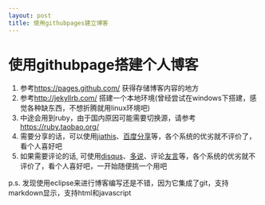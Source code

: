 ```yaml
---
layout: post
title: 使用githubpages建立博客
---
```


使用githubpage搭建个人博客
======================
   
 1. 参考<https://pages.github.com/> 获得存储博客内容的地方
 2. 参考<http://jekyllrb.com/> 搭建一个本地环境(曾经尝试在windows下搭建，感觉各种缺东西，不想折腾就用linux环境吧)
 3. 中途会用到ruby，由于国内原因可能需要切换源，请参考<https://ruby.taobao.org/>
 4. 需要分享的话，可以使用[jiathis](http://www.jiathis.com/)、[百度分享](http://share.baidu.com/)等，各个系统的优劣就不评价了，看个人喜好吧
 5. 如果需要评论的话, 可使用[disqus](https://disqus.com/)、[多说](duoshuo.com)、评论[友言](http://www.uyan.cc/whouse)等，各个系统的优劣就不评价了，看个人喜好吧，一开始随便挑一个用吧
 
 p.s. 发现使用eclipse来进行博客编写还是不错，因为它集成了git，支持markdown显示，支持html和javascript

